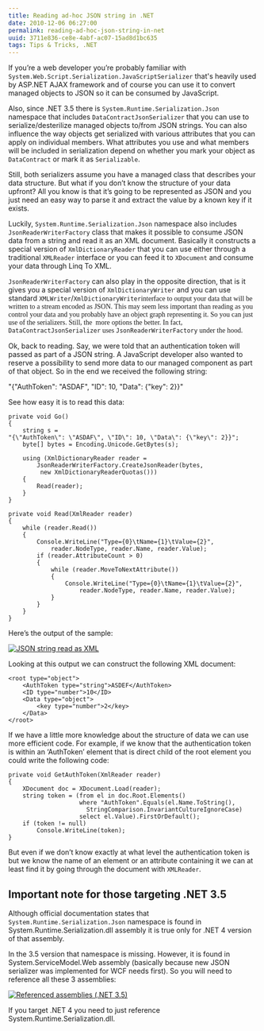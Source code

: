 ```yaml
---
title: Reading ad-hoc JSON string in .NET
date: 2010-12-06 06:27:00
permalink: reading-ad-hoc-json-string-in-net
uuid: 3711e836-ce8e-4abf-ac07-15ad8d1bc635
tags: Tips & Tricks, .NET
---
```


If you’re a web developer you’re probably familiar with `System.Web.Script.Serialization.JavaScriptSerializer` that's heavily used by ASP.NET AJAX framework and of course you can use it to convert managed objects to JSON so it can be consumed by JavaScript.

Also, since .NET 3.5 there is `System.Runtime.Serialization.Json` namespace that includes `DataContractJsonSerializer` that you can use to serialize/desterilize managed objects to/from JSON strings. You can also influence the way objects get serialized with various attributes that you can apply on individual members. What attributes you use and what members will be included in serialization depend on whether you mark your object as `DataContract` or mark it as `Serializable`.

Still, both serializers assume you have a managed class that describes your data structure. But what if you don’t know the structure of your data upfront? All you know is that it’s going to be represented as JSON and you just need an easy way to parse it and extract the value by a known key if it exists.

Luckily, `System.Runtime.Serialization.Json` namespace also includes `JsonReaderWriterFactory` class that makes it possible to consume JSON data from a string and read it as an XML document. Basically it constructs a special version of `XmlDictionaryReader` that you can use either through a traditional `XMLReader` interface or you can feed it to `XDocument` and consume your data through Linq To XML.

`JsonReaderWriterFactory` can also play in the opposite direction, that is it gives you a special version of `XmlDictionaryWriter` and you can use standard `XMLWriter`/`XmlDictionaryWriter`<font face="Calibri">interface to output your data that will be written to a stream encoded as JSON. This may seem less important than reading as you control your data and you probably have an object graph representing it. So you can just use of the serializers. Still, the  more options the better. In fact, `DataContractJsonSerializer` uses `JsonReaderWriterFactory` under the hood.</font>

Ok, back to reading. Say, we were told that an authentication token will passed as part of a JSON string. A JavaScript developer also wanted to reserve a possibility to send more data to our managed component as part of that object. So in the end we received the following string:

"{"AuthToken": "ASDAF", "ID": 10, "Data": {"key": 2}}"

See how easy it is to read this data:

```
private void Go()
{
    string s = 
"{\"AuthToken\": \"ASDAF\", \"ID\": 10, \"Data\": {\"key\": 2}}";
    byte[] bytes = Encoding.Unicode.GetBytes(s);

    using (XmlDictionaryReader reader =
        JsonReaderWriterFactory.CreateJsonReader(bytes, 
         new XmlDictionaryReaderQuotas()))
    {
        Read(reader);
    }
}

private void Read(XmlReader reader)
{
    while (reader.Read())
    {
        Console.WriteLine("Type={0}\tName={1}\tValue={2}",
            reader.NodeType, reader.Name, reader.Value);
        if (reader.AttributeCount > 0)
        {
            while (reader.MoveToNextAttribute())
            {
                Console.WriteLine("Type={0}\tName={1}\tValue={2}",
                    reader.NodeType, reader.Name, reader.Value);
            }
        }
    }
}
```

Here’s the output of the sample:

[![JSON string read as XML](https://blogcontent.azureedge.net/json_xml_thumb.png "JSON string read as XML")](https://blogcontent.azureedge.net/json_xml.png)

Looking at this output we can construct the following XML document:

```
<root type="object">
    <AuthToken type="string">ASDEF</AuthToken>
    <ID type="number">10</ID>
    <Data type="object">
        <key type="number">2</key>
    </Data>
</root>
```

If we have a little more knowledge about the structure of data we can use more efficient code. For example, if we know that the authentication token is within an ‘AuthToken’ element that is direct child of the root element you could write the following code:

```
private void GetAuthToken(XmlReader reader)
{
    XDocument doc = XDocument.Load(reader);
    string token = (from el in doc.Root.Elements()
                    where "AuthToken".Equals(el.Name.ToString(), 
                      StringComparison.InvariantCultureIgnoreCase)
                    select el.Value).FirstOrDefault();
    if (token != null)
        Console.WriteLine(token);
}
```

But even if we don’t know exactly at what level the authentication token is but we know the name of an element or an attribute containing it we can at least find it by going through the document with `XMLReader`.

## Important note for those targeting .NET 3.5

Although official documentation states that `System.Runtime.Serialization.Json` namespace is found in System.Runtime.Serialization.dll assembly it is true only for .NET 4 version of that assembly.

In the 3.5 version that namespace is missing. However, it is found in System.ServiceModel.Web assembly (basically because new JSON serializer was implemented for WCF needs first). So you will need to reference all these 3 assemblies:

[![Referenced assemblies (.NET 3.5)](https://blogcontent.azureedge.net/json_35_thumb.png "Referenced assemblies (.NET 3.5)")](https://blogcontent.azureedge.net/json_35.png)

If you target .NET 4 you need to just reference System.Runtime.Serialization.dll.